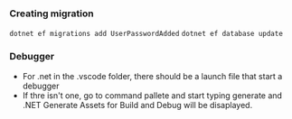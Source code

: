 ### Creating migration
`dotnet ef migrations add UserPasswordAdded`
`dotnet ef database update`

### Debugger
* For .net in the .vscode folder, there should be a launch file that start a debugger
* If thre isn't one, go to command pallete and start typing generate and .NET Generate Assets for Build and Debug will be disaplayed. 